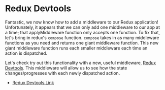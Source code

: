 # Redux Devtools

Fantastic, we now know how to add a middleware to our Redux application! Unfortunately, it appears that we can only add one middleware to our app at a time; that applyMiddleware function only accepts one function. To fix that, let's bring in redux's `compose` function. `compose` takes in as many middleware functions as you need and returns one giant middleware function. This new giant middleware function runs each smaller middleware each time an action is dispatched.

Let's check try out this functionality with a new, useful middleware, [Redux Devtools](https://chrome.google.com/webstore/detail/redux-devtools/lmhkpmbekcpmknklioeibfkpmmfibljd?hl=en). This middleware will allow us to see how the state changes/progresses with each newly dispatched action.

* [Redux Devtools Link](https://chrome.google.com/webstore/detail/redux-devtools/lmhkpmbekcpmknklioeibfkpmmfibljd?hl=en)

